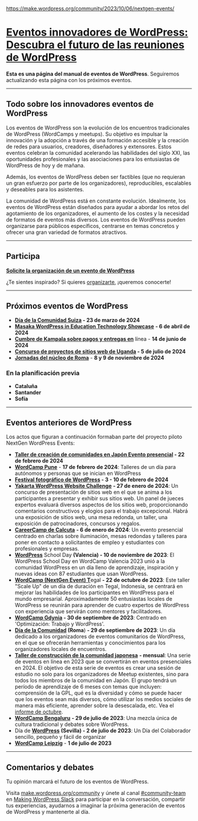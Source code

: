 https://make.wordpress.org/community/2023/10/06/nextgen-events/

# [Eventos innovadores de WordPress: Descubra el futuro de las reuniones de WordPress](https://make.wordpress.org/community/2023/10/06/nextgen-events/)

**Esta es una página del manual de eventos de WordPress**. Seguiremos actualizando esta página con los próximos eventos.

---

## **Todo sobre los innovadores eventos de WordPress**

Los eventos de WordPress son la evolución de los encuentros tradicionales de WordPress (WordCamps y meetups). Su objetivo es impulsar la innovación y la adopción a través de una formación accesible y la creación de redes para usuarios, creadores, diseñadores y extensores. Estos eventos celebran la comunidad acelerando las habilidades del siglo XXI, las oportunidades profesionales y las asociaciones para los entusiastas de WordPress de hoy y de mañana.

Además, los eventos de WordPress deben ser factibles (que no requieran un gran esfuerzo por parte de los organizadores), reproducibles, escalables y deseables para los asistentes.

La comunidad de WordPress está en constante evolución. Idealmente, los eventos de WordPress están diseñados para ayudar a abordar los retos del agotamiento de los organizadores, el aumento de los costes y la necesidad de formatos de eventos más diversos. Los eventos de WordPress pueden organizarse para públicos específicos, centrarse en temas concretos y ofrecer una gran variedad de formatos atractivos.

---

## **Participa**

[**Solicite la organización de un evento de WordPress**](https://central.wordcamp.org/event-organizer-application/)

¿Te sientes inspirado? Si quieres [organizarte](https://wordpressdotorg.survey.fm/next-generation-of-wordpress-events), ¡queremos conocerte!

---

## **Próximos eventos de WordPress**

- **[Día de la Comunidad Suiza](https://events.wordpress.org/switzerland/2024/community-day/) - 23 de marzo de 2024**
- [**Masaka WordPress in Education Technology Showcase**](https://events.wordpress.org/masaka/2024/wordpress-showcase/) **- 6 de abril de 2024**
- [**Cumbre de Kampala sobre pagos y entregas en**](https://events.wordpress.org/kampala/2024/summit/) línea - **14 de junio de 2024**
- **[Concurso de proyectos de sitios web de Uganda](https://events.wordpress.org/uganda/2024/competition/) - 5 de julio de 2024**
- [**Jornadas del núcleo de Roma**](https://events.wordpress.org/rome/2024/coredays/) - **8 y 9 de noviembre de 2024**

### En la planificación previa

- **Cataluña**
- **Santander**
- **Sofía**

---

## **Eventos anteriores de WordPress**

Los actos que figuran a continuación formaban parte del proyecto piloto NextGen WordPress Events:

- **[Taller de creación de comunidades en Japón Evento presencial](https://www.meetup.com/ja-JP/community-building-workshop-japan/events/) - 22 de febrero de 2024**
- [**WordCamp Pune**](https://pune.wordcamp.org/2023/) - **17 de** **febrero** **de 2024**: Talleres de un día para autónomos y personas que se inician en WordPress
- **[Festival fotográfico de WordPress](https://events.wordpress.org/kerala/2024/photo-festival/) - 3 - 10 de febrero de 2024**
- [**Yakarta WordPress Website Challenge**](https://events.wordpress.org/jakarta/2024/web-challenge/) **- 27 de enero de 2024**: Un concurso de presentación de sitios web en el que se anima a los participantes a presentar y exhibir sus sitios web. Un panel de jueces expertos evaluará diversos aspectos de los sitios web, proporcionando comentarios constructivos y elogios para el trabajo excepcional. Habrá una exposición de sitios web, una mesa redonda, un taller, una exposición de patrocinadores, concursos y regalos.
- [**CareerCamp de Calcuta**](https://events.wordpress.org/kolkata/2023/careercamp/) **- 6 de enero de 2024**: Un evento presencial centrado en charlas sobre iluminación, mesas redondas y talleres para poner en contacto a solicitantes de empleo y estudiantes con profesionales y empresas.
- **[WordPress](https://events.wordpress.org/valencia/2023/school-day/)** School Day **(Valencia) - 10 de noviembre de 2023**: El WordPress School Day en WordCamp Valencia 2023 unió a la comunidad WordPress en un día lleno de aprendizaje, inspiración y nuevas ideas con 87 estudiantes que usan WordPress.
- [**WordCamp (NextGen Event) T**](https://tegal.wordcamp.org/2023/)egal **- 22 de octubre de 2023**: Este taller "Scale Up" de un día de duración en Tegal, Indonesia, se centrará en mejorar las habilidades de los participantes en WordPress para el mundo empresarial. Aproximadamente 50 entusiastas locales de WordPress se reunirán para aprender de cuatro expertos de WordPress con experiencia que servirán como mentores y facilitadores.
- **[WordCamp Gdynia](https://gdynia.wordcamp.org/2023/) - 30 de septiembre de 2023**: Centrado en 'Optimización: Trabajo y WordPress'.
- **[Día de la Comunidad](https://events.wordpress.org/rome/2023/training/) (Roma**) **- 29 de septiembre de 2023**: Un día dedicado a los organizadores de eventos comunitarios de WordPress, en el que se ofrecerán herramientas y conocimientos para los organizadores locales de encuentros.
- [**Taller de construcción de la comunidad japonesa**](https://events.wordpress.org/japan/2023/community-training/) **- mensual**: Una serie de eventos en línea en 2023 que se convertirán en eventos presenciales en 2024. El objetivo de esta serie de eventos es crear una sesión de estudio no solo para los organizadores de Meetup existentes, sino para todos los miembros de la comunidad en Japón. El grupo tendrá un período de aprendizaje de 6 meses con temas que incluyen: comprensión de la GPL, qué es la diversidad y cómo se puede hacer que los eventos sean más diversos, cómo utilizar los medios sociales de manera más eficiente, aprender sobre la desescalada, etc. Vea el [informe de octubre](https://events.wordpress.org/japan/2023/community-training/october-report/).
- **[WordCamp Bengaluru](https://bengaluru.wordcamp.org/2023/)** **- 29 de julio de 2023**: Una mezcla única de cultura tradicional y debates sobre WordPress.
- Día de [**WordPress**](https://sevilla.wordcamp.org/2023/julio/) **(Sevilla) - 2 de julio de 2023**: Un Día del Colaborador sencillo, pequeño y fácil de organizar
- [**WordCamp Leipzig**](https://leipzig.wordcamp.org/2023/) - **1 de julio de 2023**

---

## **Comentarios y debates**

Tu opinión marcará el futuro de los eventos de WordPress.

Visita [make.wordpress.org/community](https://make.wordpress.org/community/) y únete al canal [#community-team](https://make.wordpress.org/community/tag/community-team/) en [Making WordPress Slack](https://make.wordpress.org/chat/) para participar en la conversación, compartir tus experiencias, ayudarnos a imaginar la próxima generación de eventos de WordPress y mantenerte al día.